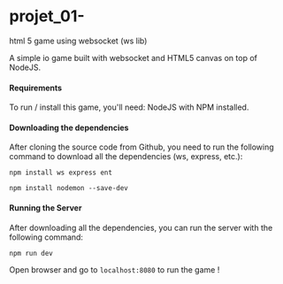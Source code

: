 # projet_01-
html 5 game using websocket (ws lib)

A simple io game built with websocket and HTML5 canvas on top of NodeJS.

#### Requirements
To run / install this game, you'll need:
NodeJS with NPM installed.

#### Downloading the dependencies
After cloning the source code from Github, you need to run the following command to download all the dependencies (ws, express, etc.):
```
npm install ws express ent
```

```
npm install nodemon --save-dev
```

#### Running the Server
After downloading all the dependencies, you can run the server with the following command:
```
npm run dev
```

Open browser and go to `localhost:8080` to run the game !
